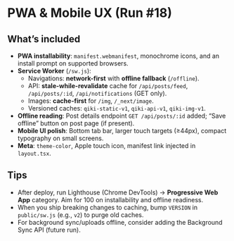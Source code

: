 # PWA & Mobile UX (Run #18)

## What’s included
- **PWA installability**: `manifest.webmanifest`, monochrome icons, and an install prompt on supported browsers.
- **Service Worker** (`/sw.js`):
  - Navigations: **network-first** with **offline fallback** (`/offline`).
  - API: **stale-while-revalidate** cache for `/api/posts/feed`, `/api/posts/:id`, `/api/notifications` (GET only).
  - Images: **cache-first** for `/img`, `/_next/image`.
  - Versioned caches: `qiki-static-v1`, `qiki-api-v1`, `qiki-img-v1`.
- **Offline reading**: Post details endpoint `GET /api/posts/:id` added; “Save offline” button on post page (if present).
- **Mobile UI polish**: Bottom tab bar, larger touch targets (≥44px), compact typography on small screens.
- **Meta**: `theme-color`, Apple touch icon, manifest link injected in `layout.tsx`.

## Tips
- After deploy, run Lighthouse (Chrome DevTools) → **Progressive Web App** category. Aim for 100 on installability and offline readiness.
- When you ship breaking changes to caching, bump `VERSION` in `public/sw.js` (e.g., `v2`) to purge old caches.
- For background sync/uploads offline, consider adding the Background Sync API (future run).
